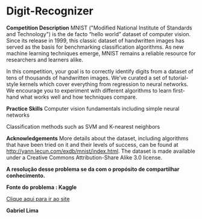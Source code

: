 # Digit-Recognizer


<b>Competition Description</b>
MNIST ("Modified National Institute of Standards and Technology") is the de facto “hello world” dataset of computer vision. Since its release in 1999, this classic dataset of handwritten images has served as the basis for benchmarking classification algorithms. As new machine learning techniques emerge, MNIST remains a reliable resource for researchers and learners alike.

In this competition, your goal is to correctly identify digits from a dataset of tens of thousands of handwritten images. We’ve curated a set of tutorial-style kernels which cover everything from regression to neural networks. We encourage you to experiment with different algorithms to learn first-hand what works well and how techniques compare.

<b>Practice Skills</b>
Computer vision fundamentals including simple neural networks

Classification methods such as SVM and K-nearest neighbors

<b>Acknowledgements</b>
More details about the dataset, including algorithms that have been tried on it and their levels of success, can be found at http://yann.lecun.com/exdb/mnist/index.html. The dataset is made available under a Creative Commons Attribution-Share Alike 3.0 license.

<b>A resolução desse problema se da com o propósito de compartilhar conhecimento.</b>

<b>Fonte do problema : Kaggle</b>

<a href = https://www.kaggle.com/c/digit-recognizer/overview > Clique aqui para ir ao site</a>
<p><b>Gabriel Lima</b></p>